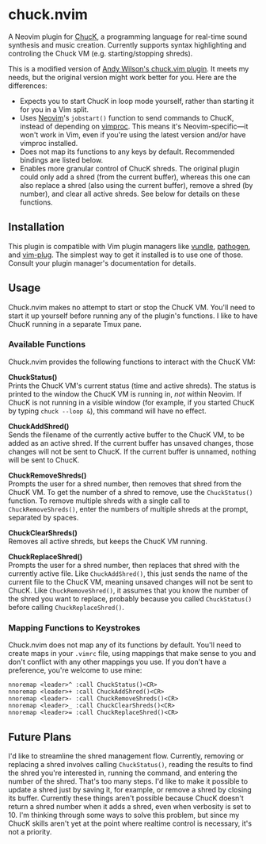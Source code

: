 # chuck.nvim

A Neovim plugin for [ChucK](http://chuck.stanford.edu/), a programming language
for real-time sound synthesis and music creation. Currently supports syntax
highlighting and controling the Chuck VM (e.g. starting/stopping shreds).

This is a modified version of [Andy Wilson's chuck.vim
plugin](https://github.com/wilsaj/chuck.vim). It meets my needs, but the
original version might work better for you. Here are the differences:

* Expects you to start ChucK in loop mode yourself, rather than starting it for
  you in a Vim split.
* Uses [Neovim](https://neovim.io)'s `jobstart()` function to send commands to
  ChucK, instead of depending on
  [vimproc](https://github.com/Shougo/vimproc.vim). This means it's
  Neovim-specific—it won't work in Vim, even if you're using the latest version
  and/or have vimproc installed.
* Does not map its functions to any keys by default. Recommended bindings are
  listed below.
* Enables more granular control of ChucK shreds. The original plugin could only
  add a shred (from the current buffer), whereas this one can also replace
  a shred (also using the current buffer), remove a shred (by number), and
  clear all active shreds. See below for details on these functions.


## Installation

This plugin is compatible with Vim plugin managers like
[vundle](https://github.com/gmarik/vundle),
[pathogen](https://github.com/tpope/vim-pathogen/), and
[vim-plug](https://github.com/junegunn/vim-plug). The simplest way to get it
installed is to use one of those. Consult your plugin manager's documentation
for details.

## Usage

Chuck.nvim makes no attempt to start or stop the ChucK VM. You'll need to start
it up yourself before running any of the plugin's functions. I like to have
ChucK running in a separate Tmux pane.

### Available Functions

Chuck.nvim provides the following functions to interact with the ChucK VM:

**ChuckStatus()**<br>Prints the ChucK VM's current status (time and active
shreds). The status is printed to the window the ChucK VM is running in, *not*
within Neovim. If ChucK is not running in a visible window (for example, if you
started ChucK by typing `chuck --loop &`), this command will have no effect.

**ChuckAddShred()**<br>Sends the filename of the currently active buffer to the
ChucK VM, to be added as an active shred. If the current buffer has unsaved
changes, those changes will not be sent to ChucK. If the current buffer is
unnamed, nothing will be sent to ChucK.

**ChuckRemoveShreds()**<br>Prompts the user for a shred number, then removes
that shred from the ChucK VM. To get the number of a shred to remove, use the
`ChuckStatus()` function. To remove multiple shreds with a single call to
`ChuckRemoveShreds()`, enter the numbers of multiple shreds at the prompt,
separated by spaces.

**ChuckClearShreds()**<br>Removes all active shreds, but keeps the ChucK VM
running.

**ChuckReplaceShred()**<br>Prompts the user for a shred number, then replaces
that shred with the currently active file. Like `ChuckAddShred()`, this just
sends the name of the current file to the ChucK VM, meaning unsaved changes
will not be sent to ChucK. Like `ChuckRemoveShred()`, it assumes that you know
the number of the shred you want to replace, probably because you called
`ChuckStatus()` before calling `ChuckReplaceShred()`.

### Mapping Functions to Keystrokes

Chuck.nvim does not map any of its functions by default. You'll need to create
maps in your `.vimrc` file, using mappings that make sense to you and don't
conflict with any other mappings you use. If you don't have a preference,
you're welcome to use mine:

```vim
nnoremap <leader>^ :call ChuckStatus()<CR>
nnoremap <leader>+ :call ChuckAddShred()<CR>
nnoremap <leader>- :call ChuckRemoveShreds()<CR>
nnoremap <leader>_ :call ChuckClearShreds()<CR>
nnoremap <leader>= :call ChuckReplaceShred()<CR>
```


## Future Plans

I'd like to streamline the shred management flow. Currently, removing or
replacing a shred involves calling `ChuckStatus()`, reading the results to find
the shred you're interested in, running the command, and entering the number of
the shred. That's too many steps. I'd like to make it possible to update
a shred just by saving it, for example, or remove a shred by closing its
buffer. Currently these things aren't possible because ChucK doesn't return
a shred number when it adds a shred, even when verbosity is set to 10. I'm
thinking through some ways to solve this problem, but since my ChucK skills
aren't yet at the point where realtime control is necessary, it's not
a priority.
